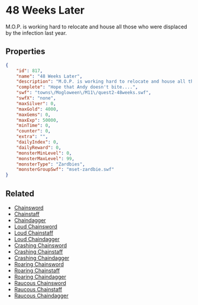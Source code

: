 # 48 Weeks Later

M.O.P. is working hard to relocate and house all those who were displaced by the infection last year.

## Properties

```json
{
    "id": 817,
    "name": "48 Weeks Later",
    "description": "M.O.P. is working hard to relocate and house all those who were displaced by the infection last year.",
    "complete": "Hope that Andy doesn't bite....",
    "swf": "towns\/Mogloween\/M11\/quest2-48weeks.swf",
    "swfX": "none",
    "maxSilver": 0,
    "maxGold": 4000,
    "maxGems": 0,
    "maxExp": 50000,
    "minTime": 0,
    "counter": 0,
    "extra": "",
    "dailyIndex": 0,
    "dailyReward": 0,
    "monsterMinLevel": 0,
    "monsterMaxLevel": 99,
    "monsterType": "Zardbies",
    "monsterGroupSwf": "mset-zardbie.swf"
}
```

## Related

- [Chainsword](../items/5999-chainsword.md)
- [Chainstaff](../items/6000-chainstaff.md)
- [Chaindagger](../items/6001-chaindagger.md)
- [Loud Chainsword](../items/6002-loud-chainsword.md)
- [Loud Chainstaff](../items/6003-loud-chainstaff.md)
- [Loud Chaindagger](../items/6004-loud-chaindagger.md)
- [Crashing Chainsword](../items/6005-crashing-chainsword.md)
- [Crashing Chainstaff](../items/6006-crashing-chainstaff.md)
- [Crashing Chaindagger](../items/6007-crashing-chaindagger.md)
- [Roaring Chainsword](../items/6008-roaring-chainsword.md)
- [Roaring Chainstaff](../items/6009-roaring-chainstaff.md)
- [Roaring Chaindagger](../items/6010-roaring-chaindagger.md)
- [Raucous Chainsword](../items/6011-raucous-chainsword.md)
- [Raucous Chainstaff](../items/6012-raucous-chainstaff.md)
- [Raucous Chaindagger](../items/6013-raucous-chaindagger.md)

